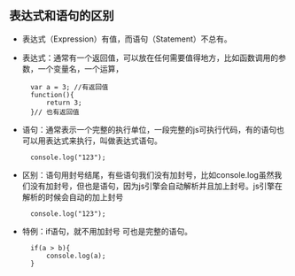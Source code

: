 ## 表达式和语句的区别

- 表达式（Expression）有值，而语句（Statement）不总有。
- 表达式：通常有一个返回值，可以放在任何需要值得地方，比如函数调用的参数，一个变量名，一个运算，

        var a = 3; //有返回值
        function(){
            return 3;
        }// 也有返回值
        
- 语句：通常表示一个完整的执行单位，一段完整的js可执行代码，有的语句也可以用表达式来执行，叫做表达式语句。

        console.log("123");
        
- 区别：语句用封号结尾，有些语句我们没有加封号，比如console.log虽然我们没有加封号，但也是语句，因为js引擎会自动解析并且加上封号。js引擎在解析的时候会自动的加上封号

        console.log("123");
        
- 特例：if语句，就不用加封号  可也是完整的语句。

        if(a > b){
            console.log(a);
        }